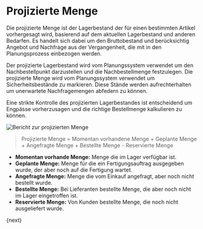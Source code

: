 <!-- add-breadcrumbs -->
# Projizierte Menge


Die projizierte Menge ist der Lagerbestand der für einen bestimmten Artikel vorhergesagt wird, basierend auf dem aktuellen Lagerbestand und anderen Bedarfen. Es handelt sich dabei um den Bruttobestand und berücksichtig Angebot und Nachfrage aus der Vergangenheit, die mit in den Planungsprozess einbezogen werden.

Der projizierte Lagerbestand wird vom Planungssystem verwendet um den Nachbestellpunkt darzustellen und die Nachbestellmenge festzulegen. Die projizierte Menge wird vom Planungssystem verwendet um Sicherheitsbestände zu markieren. Diese Stände werden aufrechterhalten um unerwartete Nachfragemengen abfedern zu können.

Eine strikte Kontrolle des projizierten Lagerbestandes ist entscheidend um Engpässe vorherzusagen und die richtige Bestellmenge kalkulieren zu können.

<img class="screenshot" alt="Bericht zur projizierten Menge" src="{{docs_base_url}}/v12/assets/img/stock/projected-quantity-stock-report.png">

> Projizierte Menge = Momentan vorhandene Menge + Geplante Menge + Angefragte Menge + Bestellte Menge - Reservierte Menge

* **Momentan vorhande Menge:** Menge die im Lager verfügbar ist.
* **Geplante Menge:** Menge für die ein Fertigungsauftrag ausgegeben wurde, der aber noch auf die Fertigung wartet.
* **Angefragte Menge:** Menge die vom Einkauf angefragt, aber noch nicht bestellt wurde.
* **Bestellte Menge:** Bei Lieferanten bestellte Menge, die aber noch nicht im Lager eingetroffen ist.
* **Reservierte Menge:** Von Kunden bestellte Menge, die noch nicht ausgeliefert wurde.

{next}

